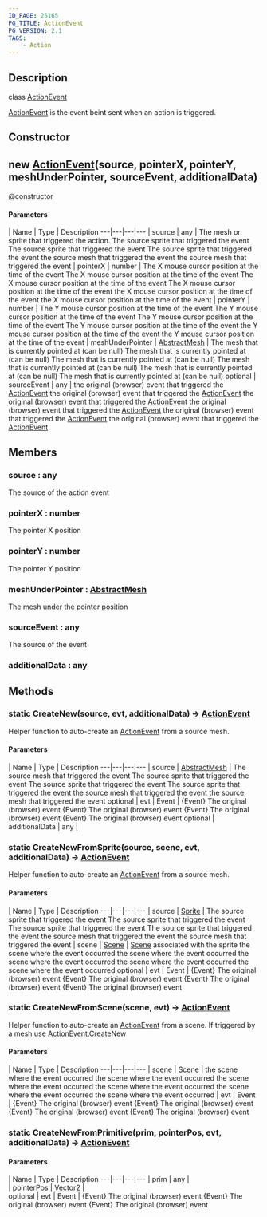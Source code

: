 ```yaml
---
ID_PAGE: 25165
PG_TITLE: ActionEvent
PG_VERSION: 2.1
TAGS:
    - Action
---
```

## Description

class [ActionEvent](/classes/3.0/ActionEvent)

[ActionEvent](/classes/3.0/ActionEvent) is the event beint sent when an action is triggered.

## Constructor

## new [ActionEvent](/classes/3.0/ActionEvent)(source, pointerX, pointerY, meshUnderPointer, sourceEvent, additionalData)

@constructor

#### Parameters
 | Name | Type | Description
---|---|---|---
 | source | any |  The mesh or sprite that triggered the action.  The source sprite that triggered the event  The source sprite that triggered the event  The source sprite that triggered the event  the source mesh that triggered the event the source mesh that triggered the event
 | pointerX | number |  The X mouse cursor position at the time of the event  The X mouse cursor position at the time of the event  The X mouse cursor position at the time of the event  The X mouse cursor position at the time of the event  the X mouse cursor position at the time of the event the X mouse cursor position at the time of the event
 | pointerY | number |  The Y mouse cursor position at the time of the event  The Y mouse cursor position at the time of the event  The Y mouse cursor position at the time of the event  The Y mouse cursor position at the time of the event  the Y mouse cursor position at the time of the event the Y mouse cursor position at the time of the event
 | meshUnderPointer | [AbstractMesh](/classes/3.0/AbstractMesh) |  The mesh that is currently pointed at (can be null)  The mesh that is currently pointed at (can be null)  The mesh that is currently pointed at (can be null)  The mesh that is currently pointed at (can be null)  The mesh that is currently pointed at (can be null) The mesh that is currently pointed at (can be null)
optional | sourceEvent | any |  the original (browser) event that triggered the [ActionEvent](/classes/3.0/ActionEvent)  the original (browser) event that triggered the [ActionEvent](/classes/3.0/ActionEvent)  the original (browser) event that triggered the [ActionEvent](/classes/3.0/ActionEvent)  the original (browser) event that triggered the [ActionEvent](/classes/3.0/ActionEvent)  the original (browser) event that triggered the [ActionEvent](/classes/3.0/ActionEvent) the original (browser) event that triggered the [ActionEvent](/classes/3.0/ActionEvent)
## Members

### source : any

The source of the action event

### pointerX : number

The pointer X position

### pointerY : number

The pointer Y position

### meshUnderPointer : [AbstractMesh](/classes/3.0/AbstractMesh)

The mesh under the pointer position

### sourceEvent : any

The source of the event

### additionalData : any



## Methods

### static CreateNew(source, evt, additionalData) &rarr; [ActionEvent](/classes/3.0/ActionEvent)

Helper function to auto-create an [ActionEvent](/classes/3.0/ActionEvent) from a source mesh.

#### Parameters
 | Name | Type | Description
---|---|---|---
 | source | [AbstractMesh](/classes/3.0/AbstractMesh) |  The source mesh that triggered the event  The source sprite that triggered the event  The source sprite that triggered the event  The source sprite that triggered the event  the source mesh that triggered the event the source mesh that triggered the event
optional | evt | Event |  {Event} The original (browser) event    {Event} The original (browser) event  {Event} The original (browser) event {Event} The original (browser) event
optional | additionalData | any |     
### static CreateNewFromSprite(source, scene, evt, additionalData) &rarr; [ActionEvent](/classes/3.0/ActionEvent)

Helper function to auto-create an [ActionEvent](/classes/3.0/ActionEvent) from a source mesh.

#### Parameters
 | Name | Type | Description
---|---|---|---
 | source | [Sprite](/classes/3.0/Sprite) |  The source sprite that triggered the event  The source sprite that triggered the event  The source sprite that triggered the event  The source sprite that triggered the event  the source mesh that triggered the event the source mesh that triggered the event
 | scene | [Scene](/classes/3.0/Scene) |  [Scene](/classes/3.0/Scene) associated with the sprite  the scene where the event occurred  the scene where the event occurred  the scene where the event occurred  the scene where the event occurred the scene where the event occurred
optional | evt | Event |  {Event} The original (browser) event    {Event} The original (browser) event  {Event} The original (browser) event {Event} The original (browser) event
### static CreateNewFromScene(scene, evt) &rarr; [ActionEvent](/classes/3.0/ActionEvent)

Helper function to auto-create an [ActionEvent](/classes/3.0/ActionEvent) from a scene. If triggered by a mesh use [ActionEvent](/classes/3.0/ActionEvent).CreateNew

#### Parameters
 | Name | Type | Description
---|---|---|---
 | scene | [Scene](/classes/3.0/Scene) |  the scene where the event occurred  the scene where the event occurred  the scene where the event occurred  the scene where the event occurred  the scene where the event occurred the scene where the event occurred
 | evt | Event |  {Event} The original (browser) event    {Event} The original (browser) event  {Event} The original (browser) event {Event} The original (browser) event
### static CreateNewFromPrimitive(prim, pointerPos, evt, additionalData) &rarr; [ActionEvent](/classes/3.0/ActionEvent)



#### Parameters
 | Name | Type | Description
---|---|---|---
 | prim | any |   
 | pointerPos | [Vector2](/classes/3.0/Vector2) |   
optional | evt | Event |     {Event} The original (browser) event  {Event} The original (browser) event {Event} The original (browser) event
